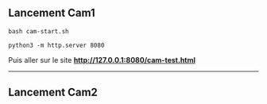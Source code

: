 ## Lancement Cam1

```
bash cam-start.sh
```
```
python3 -m http.server 8080
```
Puis aller sur le site **http://127.0.0.1:8080/cam-test.html**

---

## Lancement Cam2
